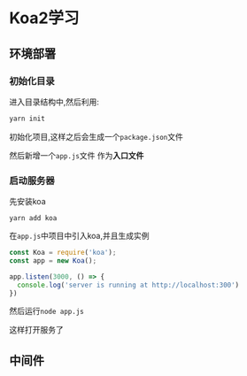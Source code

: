 #  Koa2学习

## 环境部署

### 初始化目录

进入目录结构中,然后利用:

```bash
yarn init
```

初始化项目,这样之后会生成一个`package.json`文件

然后新增一个`app.js`文件 作为**入口文件**



### 启动服务器

先安装koa

```
yarn add koa
```



在`app.js`中项目中引入koa,并且生成实例

```js
const Koa = require('koa');
const app = new Koa();

app.listen(3000, () => {
  console.log('server is running at http://localhost:300')
})
```

然后运行`node app.js`

这样打开服务了



## 中间件


